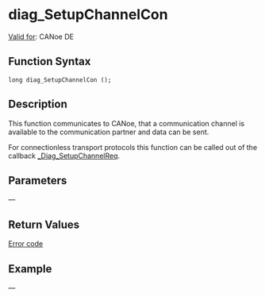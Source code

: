 # diag_SetupChannelCon

[Valid for](../../../Shared/FeatureAvailability.md):  CANoe DE

## Function Syntax

```plaintext
long diag_SetupChannelCon ();
```

## Description

This function communicates to CANoe, that a communication channel is available to the communication partner and data can be sent.

For connectionless transport protocols this function can be called out of the callback [_Diag_SetupChannelReq](CAPLfunctionDiagSetupChannelRequest.md).

## Parameters

—

## Return Values

[Error code](../CAPLfunctionsDiagnosticsErrorCode.md)

## Example

—
